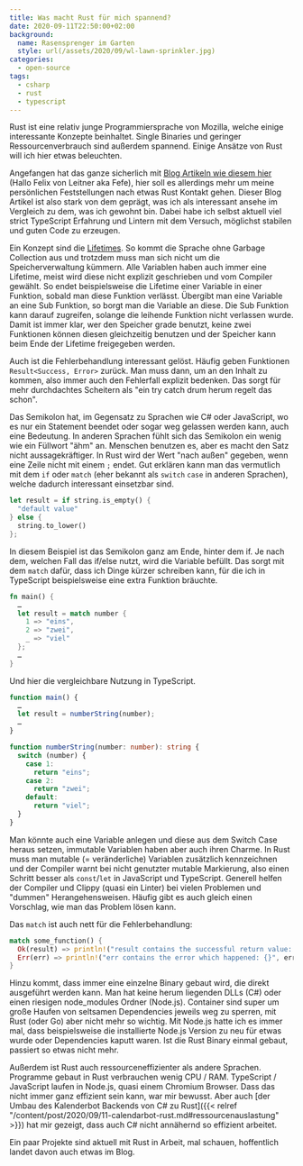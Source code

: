 ```yaml
---
title: Was macht Rust für mich spannend?
date: 2020-09-11T22:50:00+02:00
background:
  name: Rasensprenger im Garten
  style: url(/assets/2020/09/wl-lawn-sprinkler.jpg)
categories:
  - open-source
tags:
  - csharp
  - rust
  - typescript
---
```


Rust ist eine relativ junge Programmiersprache von Mozilla, welche einige interessante Konzepte beinhaltet.
Single Binaries und geringer Ressourcenverbrauch sind außerdem spannend.
Einige Ansätze von Rust will ich hier etwas beleuchten.
<!--more-->

Angefangen hat das ganze sicherlich mit [Blog Artikeln wie diesem hier](https://www.heise.de/hintergrund/Entwicklung-Warum-Rust-die-Antwort-auf-miese-Software-und-Programmierfehler-ist-4879795.html) (Hallo Felix von Leitner aka Fefe), hier soll es allerdings mehr um meine persönlichen Feststellungen nach etwas Rust Kontakt gehen.
Dieser Blog Artikel ist also stark von dem geprägt, was ich als interessant ansehe im Vergleich zu dem, was ich gewohnt bin.
Dabei habe ich selbst aktuell viel strict TypeScript Erfahrung und Lintern mit dem Versuch, möglichst stabilen und guten Code zu erzeugen.

Ein Konzept sind die [Lifetimes](https://doc.rust-lang.org/rust-by-example/scope/lifetime.html).
So kommt die Sprache ohne Garbage Collection aus und trotzdem muss man sich nicht um die Speicherverwaltung kümmern.
Alle Variablen haben auch immer eine Lifetime, meist wird diese nicht explizit geschrieben und vom Compiler gewählt.
So endet beispielsweise die Lifetime einer Variable in einer Funktion, sobald man diese Funktion verlässt.
Übergibt man eine Variable an eine Sub Funktion, so borgt man die Variable an diese.
Die Sub Funktion kann darauf zugreifen, solange die leihende Funktion nicht verlassen wurde.
Damit ist immer klar, wer den Speicher grade benutzt, keine zwei Funktionen können diesen gleichzeitig benutzen und der Speicher kann beim Ende der Lifetime freigegeben werden.

Auch ist die Fehlerbehandlung interessant gelöst.
Häufig geben Funktionen `Result<Success, Error>` zurück.
Man muss dann, um an den Inhalt zu kommen, also immer auch den Fehlerfall explizit bedenken.
Das sorgt für mehr durchdachtes Scheitern als "ein try catch drum herum regelt das schon".

Das Semikolon hat, im Gegensatz zu Sprachen wie C# oder JavaScript, wo es nur ein Statement beendet oder sogar weg gelassen werden kann, auch eine Bedeutung.
In anderen Sprachen fühlt sich das Semikolon ein wenig wie ein Füllwort "ähm" an.
Menschen benutzen es, aber es macht den Satz nicht aussagekräftiger.
In Rust wird der Wert "nach außen" gegeben, wenn eine Zeile nicht mit einem `;` endet.
Gut erklären kann man das vermutlich mit dem `if` oder `match` (eher bekannt als `switch` `case` in anderen Sprachen), welche dadurch interessant einsetzbar sind.
```rust
let result = if string.is_empty() {
  "default value"
} else {
  string.to_lower()
};
```

In diesem Beispiel ist das Semikolon ganz am Ende, hinter dem if.
Je nach dem, welchen Fall das if/else nutzt, wird die Variable befüllt.
Das sorgt mit dem `match` dafür, dass ich Dinge kürzer schreiben kann, für die ich in TypeScript beispielsweise eine extra Funktion bräuchte.

```rust
fn main() {
  …
  let result = match number {
    1 => "eins",
    2 => "zwei",
    _ => "viel"
  };
  …
}

```

Und hier die vergleichbare Nutzung in TypeScript.

```ts
function main() {
  …
  let result = numberString(number);
  …
}

function numberString(number: number): string {
  switch (number) {
    case 1:
      return "eins";
    case 2:
      return "zwei";
    default:
      return "viel";
  }
}
```
Man könnte auch eine Variable anlegen und diese aus dem Switch Case heraus setzen, immutable Variablen haben aber auch ihren Charme.
In Rust muss man mutable (= veränderliche) Variablen zusätzlich kennzeichnen und der Compiler warnt bei nicht genutzter mutable Markierung, also einen Schritt besser als `const`/`let` in JavaScript und TypeScript.
Generell helfen der Compiler und Clippy (quasi ein Linter) bei vielen Problemen und "dummen" Herangehensweisen.
Häufig gibt es auch gleich einen Vorschlag, wie man das Problem lösen kann.

Das `match` ist auch nett für die Fehlerbehandlung:
```rust
match some_function() {
  Ok(result) => println!("result contains the successful return value: {}", result),
  Err(err) => println!("err contains the error which happened: {}", err),
}
```

Hinzu kommt, dass immer eine einzelne Binary gebaut wird, die direkt ausgeführt werden kann.
Man hat keine herum liegenden DLLs (C#) oder einen riesigen node_modules Ordner (Node.js).
Container sind super um große Haufen von seltsamen Dependencies jeweils weg zu sperren, mit Rust (oder Go) aber nicht mehr so wichtig.
Mit Node.js hatte ich es immer mal, dass beispielsweise die installierte Node.js Version zu neu für etwas wurde oder Dependencies kaputt waren.
Ist die Rust Binary einmal gebaut, passiert so etwas nicht mehr.

Außerdem ist Rust auch ressourceneffizienter als andere Sprachen.
Programme gebaut in Rust verbrauchen wenig CPU / RAM.
TypeScript / JavaScript laufen in Node.js, quasi einem Chromium Browser.
Dass das nicht immer ganz effizient sein kann, war mir bewusst.
Aber auch [der Umbau des Kalenderbot Backends von C# zu Rust]({{< relref "/content/post/2020/09/11-calendarbot-rust.md#ressourcenauslastung" >}}) hat mir gezeigt, dass auch C# nicht annähernd so effizient arbeitet.

Ein paar Projekte sind aktuell mit Rust in Arbeit, mal schauen, hoffentlich landet davon auch etwas im Blog.
